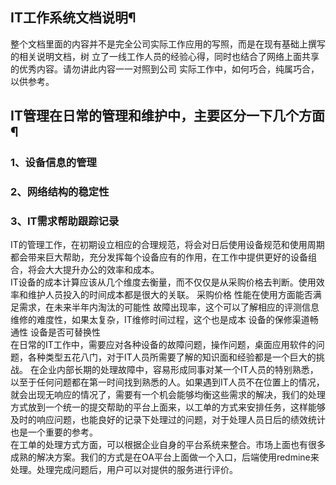 
## IT工作系统文档说明¶
整个文档里面的内容并不是完全公司实际工作应用的写照，而是在现有基础上撰写的相关说明文档，树 立了一线工作人员的经验心得，同时也结合了网络上面共享的优秀内容。请勿讲此内容一一对照到公司 实际工作中，如何巧合，纯属巧合，以供参考。
## IT管理在日常的管理和维护中，主要区分一下几个方面¶
### 1、设备信息的管理
### 2、网络结构的稳定性
### 3、IT需求帮助跟踪记录
IT的管理工作，在初期设立相应的合理规范，将会对日后使用设备规范和使用周期都会带来巨大帮助，充分发挥每个设备应有的作用，在工作中提供更好的设备组合，将会大大提升办公的效率和成本。  
IT设备的成本计算应该从几个维度去衡量，而不仅仅是从采购价格去判断。使用效率和维护人员投入的时间成本都是很大的关联。 采购价格 性能在使用方面能否满足需求，在未来半年内淘汰的可能性 故障出现率，这个可以了解相应的评测信息 维修的难度性，如果太复杂，IT维修时间过程，这个也是成本 设备的保修渠道畅通性 设备是否可替换性  
在日常的IT工作中，需要应对各种设备的故障问题，操作问题，桌面应用软件的问题，各种类型五花八门，对于IT人员所需要了解的知识面和经验都是一个巨大的挑战。 在企业内部长期的处理故障中，容易形成同事对某一个IT人员的特别熟悉，以至于任何问题都在第一时间找到熟悉的人。如果遇到IT人员不在位置上的情况，就会出现无响应的情况了，需要有一个机会能够均衡这些需求的解决，我们的处理方式放到一个统一的提交帮助的平台上面来，以工单的方式来安排任务，这样能够及时的响应问题，也能良好的记录下处理过的问题，对于处理人员日后的绩效统计也是一个重要的参考。  
在工单的处理方式方面，可以根据企业自身的平台系统来整合。市场上面也有很多成熟的解决方案。我们的方式是在OA平台上面做一个入口，后端使用redmine来处理。处理完成问题后，用户可以对提供的服务进行评价。    
